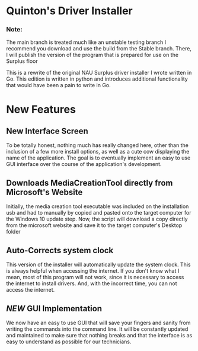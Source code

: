 # Quinton's Driver Installer

### Note:
The main branch is treated much like an unstable testing branch
I recommend you download and use the build from the Stable branch. There,
I will publish the version of the program that is prepared for use
on the Surplus floor

This is a rewrite of the original NAU Surplus driver installer I wrote written in Go. This edition is written in python
and introduces additional functionality that would have been a pain to write in Go.

# New Features

## New Interface Screen
To be totally honest, nothing much has really changed here, other than the inclusion of a few more install options, as well as
a cute cow displaying the name of the application. The goal is to eventually implement an easy to use GUI interface over the course of the application's development.

## Downloads MediaCreationTool directly from Microsoft's Website
Initially, the media creation tool executable was included on the installation usb and had to manually by copied and pasted
onto the target computer for the Windows 10 update step. Now, the script will download a copy directly from the microsoft website
and save it to the target computer's Desktop folder

## Auto-Corrects system clock 
This version of the installer will automatically update the system clock. This
is always helpful when accessing the internet. If you don't know what I mean,
most of this program will not work, since it is necessary to access the internet
to install drivers. And, with the incorrect time, you can not access the internet.

## *NEW* GUI Implementation
We now have an easy to use GUI that will save your fingers and sanity from writing the commands
into the command line. It will be constantly updated and maintained to make sure that nothing breaks
and that the interface is as easy to understand as possible for our technicians.
